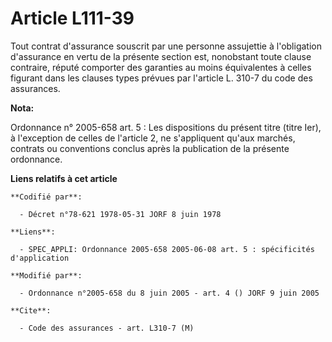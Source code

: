 # Article L111-39

Tout contrat d'assurance souscrit par une personne assujettie à l'obligation d'assurance en vertu de la présente section est,
nonobstant toute clause contraire, réputé comporter des garanties au moins équivalentes à celles figurant dans les clauses
types prévues par l'article L. 310-7 du code des assurances.

**Nota:**

Ordonnance n° 2005-658 art. 5 : Les dispositions du présent titre (titre Ier), à l'exception de celles de l'article 2, ne
s'appliquent qu'aux marchés, contrats ou conventions conclus après la publication de la présente ordonnance.

**Liens relatifs à cet article**

	**Codifié par**:

	  - Décret n°78-621 1978-05-31 JORF 8 juin 1978

	**Liens**:

	  - SPEC_APPLI: Ordonnance 2005-658 2005-06-08 art. 5 : spécificités d'application

	**Modifié par**:

	  - Ordonnance n°2005-658 du 8 juin 2005 - art. 4 () JORF 9 juin 2005

	**Cite**:

	  - Code des assurances - art. L310-7 (M)
